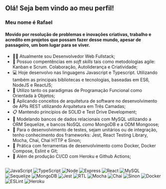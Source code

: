 ## Olá! Seja bem vindo ao meu perfil!

### Meu nome é Rafael

#### Movido por resolução de problemas e inovações criativas, trabalho e acredito em projetos que possam fazer desse mundo, apesar de passageiro, um bom lugar para se viver.

- 👨‍💻 Atualmente sou Desenvolvedor Web Fullstack;
- 🧠 Possuo compentências em _soft skills_ tais como metodologias agile: Kanban e Scrum. Colaboração, Autoliderança e Criatividade;
- 💻 Hoje desenvolvo nas linguagens Javascript e Typescript. Utilizando também as principais bibliotecas e tecnologias, baseadas em ES6, NodeJS e ReactJS;
- 📝 Utilizo tanto os paradigmas de Programação Funcional como Orientada à Objetos;
- 📐 Aplicando conceitos de arquitetura de software no desenvolvimento de APIs REST utilizando Arquitetura em Três Camadas;
- 📋 Mantendo princípios de SOLID e Test Drive Development;
- 🎲 Modelando bancos de dados relacionais com MySQL utilizando a ORM Sequelize, e bancos NoSQL como MongoDB e a ODM Mongoose;
- 🧪 Para o desenvolvimento de testes, sejam unitários ou de integração, tenho conhecimento dos frameworks: Jest, React Testing Library, Mocha, Chai, Chai HTTP e Sinon;
- 🐋 Prática com ferramentas de desenvolvimento como Docker, Docker Compose, Eslint e Git;
- 🔧 Além de produção CI/CD com Heroku e Github Actions;

##
![JavaScript](https://img.shields.io/badge/JavaScript-F7DF1E?style=for-the-badge&logo=javascript&logoColor=black)
![TypeScript](https://img.shields.io/badge/typescript-%23007ACC.svg?style=for-the-badge&logo=typescript&logoColor=white)
![Node](https://img.shields.io/badge/node.js-6DA55F?style=for-the-badge&logo=node.js&logoColor=white)
![Express](https://img.shields.io/badge/Express.js-404D59?style=for-the-badge)
![React](https://img.shields.io/badge/React-20232A?style=for-the-badge&logo=react&logoColor=61DAFB)
![MySQL](https://img.shields.io/badge/mysql-%2300f.svg?style=for-the-badge&logo=mysql&logoColor=white)
![Sequelize](https://img.shields.io/badge/sequelize-323330?style=for-the-badge&logo=sequelize&logoColor=blue)
![MongoDB](https://img.shields.io/badge/MongoDB-%234ea94b.svg?style=for-the-badge&logo=mongodb&logoColor=white)
![Jest](https://img.shields.io/badge/Jest-323330?style=for-the-badge&logo=Jest&logoColor=white)
![RTL](https://img.shields.io/badge/testing%20library-323330?style=for-the-badge&logo=testing-library&logoColor=red)
![Mocha](https://img.shields.io/badge/mocha.js-323330?style=for-the-badge&logo=mocha&logoColor=Brown)
![Chai](https://img.shields.io/badge/chai.js-323330?style=for-the-badge&logo=chai&logoColor=red)
![Sinon](https://img.shields.io/badge/sinon.js-323330?style=for-the-badge&logo=sinon)
![Docker](https://img.shields.io/badge/docker-%230db7ed.svg?style=for-the-badge&logo=docker&logoColor=white)
![ESLint](https://img.shields.io/badge/ESLint-4B3263?style=for-the-badge&logo=eslint&logoColor=white)
![Heroku](https://img.shields.io/badge/heroku-%23430098.svg?style=for-the-badge&logo=heroku&logoColor=white)
